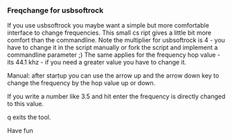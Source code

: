 ### Freqchange for usbsoftrock
If you use usbsoftrock you maybe want a simple but more comfortable
interface to change frequencies. This small cs  ript gives a little
bit more comfort than the commandline.
Note the multiplier for usbsoftrock is 4 - you have to change
it in the script manually or fork the script and implement a 
commandline parameter ;) 
The same applies for the frequency hop value - its 44.1 khz - if you need a greater value you have to change it.

Manual:
after startup you can use the arrow up and the arrow down key to 
change the frequency by the hop value up or down. 

If you write a number like 3.5 and hit enter the frequency is directly changed to this value.

q exits the tool. 


Have fun